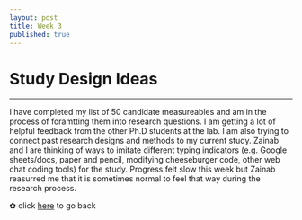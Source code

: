```yaml
---
layout: post
title: Week 3
published: true
---
```


# Study Design Ideas
***

I have completed my list of 50 candidate measureables and am in the process of foramtting them into research questions. I am getting a lot of helpful feedback from the other Ph.D students at the lab. I am also trying to connect past research designs and methods to my current study. Zainab and I are thinking of ways to imitate different typing indicators (e.g. Google sheets/docs, paper and pencil, modifying cheeseburger code, other web chat coding tools) for the study. Progress felt slow this week but Zainab reasurred me that it is sometimes normal to feel that way during the research process. 

✿ click [here](https://momentine.github.io/) to go back
